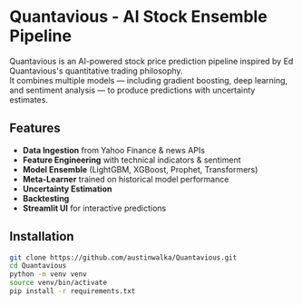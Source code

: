 # Quantavious - AI Stock Ensemble Pipeline

Quantavious is an AI-powered stock price prediction pipeline inspired by Ed Quantavious's quantitative trading philosophy.  
It combines multiple models — including gradient boosting, deep learning, and sentiment analysis — to produce predictions with uncertainty estimates.

## Features
- **Data Ingestion** from Yahoo Finance & news APIs
- **Feature Engineering** with technical indicators & sentiment
- **Model Ensemble** (LightGBM, XGBoost, Prophet, Transformers)
- **Meta-Learner** trained on historical model performance
- **Uncertainty Estimation**
- **Backtesting**
- **Streamlit UI** for interactive predictions

## Installation
```bash
git clone https://github.com/austinwalka/Quantavious.git
cd Quantavious
python -m venv venv
source venv/bin/activate
pip install -r requirements.txt
